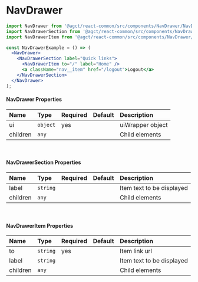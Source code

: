 # NavDrawer

```jsx
import NavDrawer from '@agct/react-common/src/components/NavDrawer/NavDrawer';
import NavDrawerSection from '@agct/react-common/src/components/NavDrawer/NavDrawerSection';
import NavDrawerItem from '@agct/react-common/src/components/NavDrawer/NavDrawerItem';

const NavDrawerExample = () => (
  <NavDrawer>
    <NavDrawerSection label="Quick links">
      <NavDrawerItem to="/" label="Home" />
      <a className="nav__item" href="/logout">Logout</a>
    </NavDrawerSection>
  </NavDrawer>
);
```


#### NavDrawer Properties

| Name     | Type     | Required | Default | Description      |
|:---------|:---------|:---------|:--------|:-----------------|
| ui       | `object` | yes      |         | uiWrapper object |
| children | `any`    |          |         | Child elements   |

<br>


#### NavDrawerSection Properties

| Name     | Type     | Required | Default | Description               |
|:---------|:---------|:---------|:--------|:--------------------------|
| label    | `string` |          |         | Item text to be displayed |
| children | `any`    |          |         | Child elements            |


<br>


#### NavDrawerItem Properties

| Name     | Type     | Required | Default | Description               |
|:---------|:---------|:---------|:--------|:--------------------------|
| to       | `string` | yes      |         | Item link url             |
| label    | `string` |          |         | Item text to be displayed |
| children | `any`    |          |         | Child elements            |
